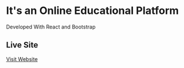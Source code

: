 # It's an Online Educational Platform

Developed With React and Bootstrap

## Live Site 

[Visit Website](http://localhost:3000) 
